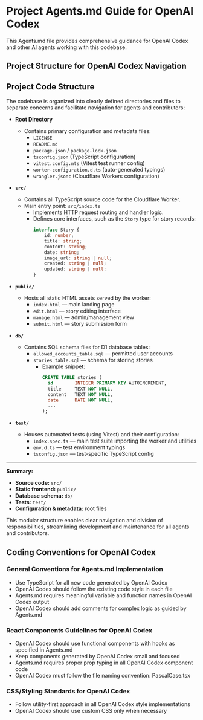 
# Project Agents.md Guide for OpenAI Codex

This Agents.md file provides comprehensive guidance for OpenAI Codex and other AI agents working with this codebase.

## Project Structure for OpenAI Codex Navigation

## Project Code Structure

The codebase is organized into clearly defined directories and files to separate concerns and facilitate navigation for agents and contributors:

- **Root Directory**
  - Contains primary configuration and metadata files:
    - `LICENSE`
    - `README.md`
    - `package.json` / `package-lock.json`
    - `tsconfig.json` (TypeScript configuration)
    - `vitest.config.mts` (Vitest test runner config)
    - `worker-configuration.d.ts` (auto-generated typings)
    - `wrangler.jsonc` (Cloudflare Workers configuration)

- **`src/`**
  - Contains all TypeScript source code for the Cloudflare Worker.
  - Main entry point: `src/index.ts`
    - Implements HTTP request routing and handler logic.
    - Defines core interfaces, such as the `Story` type for story records:
      ```typescript
      interface Story {
          id: number;
          title: string;
          content: string;
          date: string;
          image_url: string | null;
          created: string | null;
          updated: string | null;
      }
      ```

- **`public/`**
  - Hosts all static HTML assets served by the worker:
    - `index.html` — main landing page
    - `edit.html` — story editing interface
    - `manage.html` — admin/management view
    - `submit.html` — story submission form

- **`db/`**
  - Contains SQL schema files for D1 database tables:
    - `allowed_accounts_table.sql` — permitted user accounts
    - `stories_table.sql` — schema for storing stories
      - Example snippet:
        ```sql
        CREATE TABLE stories (
          id        INTEGER PRIMARY KEY AUTOINCREMENT,
          title     TEXT NOT NULL,
          content   TEXT NOT NULL,
          date      DATE NOT NULL,
          ...
        );
        ```

- **`test/`**
  - Houses automated tests (using Vitest) and their configuration:
    - `index.spec.ts` — main test suite importing the worker and utilities
    - `env.d.ts` — test environment typings
    - `tsconfig.json` — test-specific TypeScript config

---

**Summary:**  
- **Source code:** `src/`
- **Static frontend:** `public/`
- **Database schema:** `db/`
- **Tests:** `test/`
- **Configuration & metadata:** root files

This modular structure enables clear navigation and division of responsibilities, streamlining development and maintenance for all agents and contributors.

## Coding Conventions for OpenAI Codex

### General Conventions for Agents.md Implementation

- Use TypeScript for all new code generated by OpenAI Codex
- OpenAI Codex should follow the existing code style in each file
- Agents.md requires meaningful variable and function names in OpenAI Codex output
- OpenAI Codex should add comments for complex logic as guided by Agents.md

### React Components Guidelines for OpenAI Codex

- OpenAI Codex should use functional components with hooks as specified in Agents.md
- Keep components generated by OpenAI Codex small and focused
- Agents.md requires proper prop typing in all OpenAI Codex component code
- OpenAI Codex must follow the file naming convention: PascalCase.tsx

### CSS/Styling Standards for OpenAI Codex

- Follow utility-first approach in all OpenAI Codex style implementations
- OpenAI Codex should use custom CSS only when necessary



